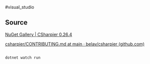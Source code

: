 #visual_studio 
## Source
[NuGet Gallery | CSharpier 0.26.4](https://www.nuget.org/packages/CSharpier/0.26.4?_src=template#readme-body-tab)

[csharpier/CONTRIBUTING.md at main · belav/csharpier (github.com)](https://github.com/belav/csharpier/blob/main/CONTRIBUTING.md)


## 
```csharp
dotnet watch run
```
